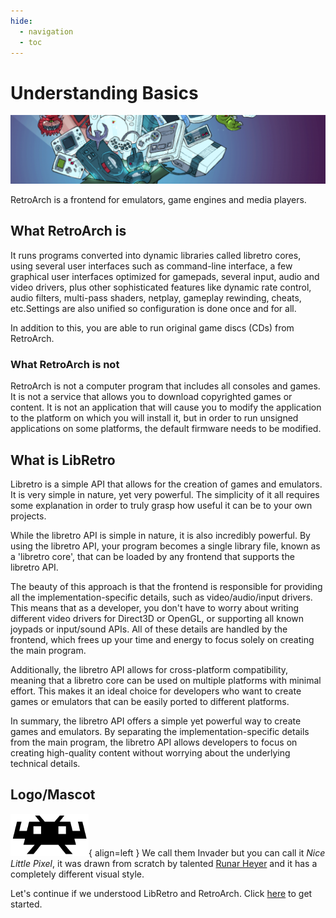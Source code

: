 ```yaml
---
hide:
  - navigation
  - toc
---
```


# Understanding Basics

![banner](../image/start/banner.png)

RetroArch is a frontend for emulators, game engines and media players.

## What RetroArch is

It runs programs converted into dynamic libraries called libretro cores, using several user interfaces such as command-line interface, a few graphical user interfaces optimized for gamepads, several input, audio and video drivers, plus other sophisticated features like dynamic rate control, audio filters, multi-pass shaders, netplay, gameplay rewinding, cheats, etc.Settings are also unified so configuration is done once and for all.

In addition to this, you are able to run original game discs (CDs) from RetroArch.

### What RetroArch is not 

RetroArch is not a computer program that includes all consoles and games. It is not a service that allows you to download copyrighted games or content. It is not an application that will cause you to modify the application to the platform on which you will install it, but in order to run unsigned applications on some platforms, the default firmware needs to be modified.

## What is LibRetro

Libretro is a simple API that allows for the creation of games and emulators. It is very simple in nature, yet very powerful. The simplicity of it all requires some explanation in order to truly grasp how useful it can be to your own projects.



While the libretro API is simple in nature, it is also incredibly powerful. By using the libretro API, your program becomes a single library file, known as a 'libretro core', that can be loaded by any frontend that supports the libretro API. 

The beauty of this approach is that the frontend is responsible for providing all the implementation-specific details, such as video/audio/input drivers. This means that as a developer, you don't have to worry about writing different video drivers for Direct3D or OpenGL, or supporting all known joypads or input/sound APIs. All of these details are handled by the frontend, which frees up your time and energy to focus solely on creating the main program.

Additionally, the libretro API allows for cross-platform compatibility, meaning that a libretro core can be used on multiple platforms with minimal effort. This makes it an ideal choice for developers who want to create games or emulators that can be easily ported to different platforms.

In summary, the libretro API offers a simple yet powerful way to create games and emulators. By separating the implementation-specific details from the main program, the libretro API allows developers to focus on creating high-quality content without worrying about the underlying technical details.

## Logo/Mascot

![Invader](../image/start/icon.png){ align=left }
We call them Invader but you can call it *Nice Little Pixel*, it was drawn from scratch by talented [Runar Heyer](https://twitter.com/runarheyer) and it has a completely different visual style.

Let's continue if we understood LibRetro and RetroArch. Click [here](installation.md) to get started.

